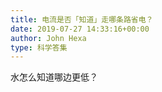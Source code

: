 ```yaml
---
title: 电流是否「知道」走哪条路省电？
date: 2019-07-27 14:33:16+00:00
author: John Hexa
type: 科学答集
---
```

水怎么知道哪边更低？


